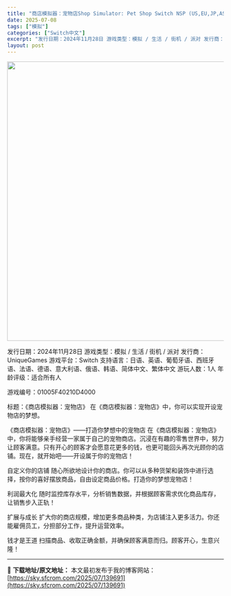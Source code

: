```yaml
---
title: "商店模拟器：宠物店Shop Simulator: Pet Shop Switch NSP (US,EU,JP,AS)中文"
date: 2025-07-08
tags: ["模拟"]
categories: ["Switch中文"]
excerpt: "发行日期：2024年11月28日 游戏类型：模拟 / 生活 / 街机 / 派对 发行商：UniqueGames 游戏平台：Switch 支持语言：日语、英语、葡萄牙语、西班牙语、法语、德语、意大利语、俄语、韩语、简体中文、繁体中文 游玩人数：1人 年龄评级：适合所有人 游戏编号：01005F4021&hellip;"
layout: post
---
```


<img class="aligncenter size-full wp-image-139693" src="https://sky.sfcrom.com/wp-content/uploads/2025/07/2025070815144779.webp" alt="" width="1152" height="648" />

发行日期：2024年11月28日
游戏类型：模拟 / 生活 / 街机 / 派对
发行商：UniqueGames
游戏平台：Switch
支持语言：日语、英语、葡萄牙语、西班牙语、法语、德语、意大利语、俄语、韩语、简体中文、繁体中文
游玩人数：1人
年龄评级：适合所有人

游戏编号：01005F40210D4000

标题：《商店模拟器：宠物店》
在《商店模拟器：宠物店》中，你可以实现开设宠物店的梦想。

《商店模拟器：宠物店》——打造你梦想中的宠物店
在《商店模拟器：宠物店》中，你将能够亲手经营一家属于自己的宠物商店。沉浸在有趣的零售世界中，努力让顾客满意。只有开心的顾客才会愿意花更多的钱，也更可能回头再次光顾你的店铺。现在，就开始吧——开设属于你的宠物店！

自定义你的店铺
随心所欲地设计你的商店。你可以从多种货架和装饰中进行选择，按你的喜好摆放商品，自由设定商品价格。打造你的梦想宠物店！

利润最大化
随时监控库存水平，分析销售数据，并根据顾客需求优化商品库存，让销售步入正轨！

扩展与成长
扩大你的商店规模，增加更多商品种类，为店铺注入更多活力。你还能雇佣员工，分担部分工作，提升运营效率。

钱才是王道
扫描商品、收取正确金额，并确保顾客满意而归。顾客开心，生意兴隆！

---
📖 **下载地址/原文地址：** 本文最初发布于我的博客网站：[https://sky.sfcrom.com/2025/07/139691](https://sky.sfcrom.com/2025/07/139691)
